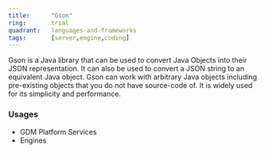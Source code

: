```yaml
---
title:      "Gson"
ring:       trial
quadrant:   languages-and-frameworks
tags:       [server,engine,coding]
---
```


Gson is a Java library that can be used to convert Java Objects into their JSON representation. It can also be used to convert a JSON string to an equivalent Java object. Gson can work with arbitrary Java objects including pre-existing objects that you do not have source-code of. It is widely used for its simplicity and performance.

### Usages
* GDM Platform Services
* Engines
